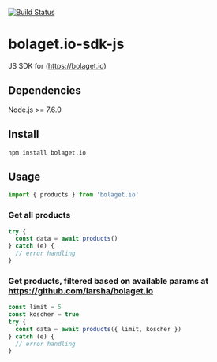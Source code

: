 [![Build Status](https://travis-ci.org/larsha/bolaget.io-sdk-js.svg?branch=master)](https://travis-ci.org/larsha/bolaget.io-sdk-js)

# bolaget.io-sdk-js
JS SDK for (https://bolaget.io)

## Dependencies
Node.js >= 7.6.0

## Install
```
npm install bolaget.io
```

## Usage
```javascript
import { products } from 'bolaget.io'
```

### Get all products
```javascript
try {
  const data = await products()
} catch (e) {
  // error handling
}
```

### Get products, filtered based on available params at https://github.com/larsha/bolaget.io
```javascript
const limit = 5
const koscher = true
try {
  const data = await products({ limit, koscher })
} catch (e) {
  // error handling
}
```
